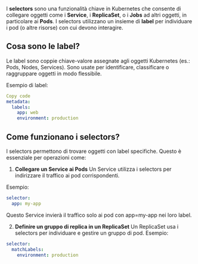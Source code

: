 I **selectors** sono una funzionalità chiave in Kubernetes che consente di collegare oggetti come i **Service**, i **ReplicaSet**, o i **Jobs** ad altri oggetti, in particolare ai **Pods**. I selectors utilizzano un insieme di **label** per individuare i pod (o altre risorse) con cui devono interagire.


## Cosa sono le label?
Le label sono coppie chiave-valore assegnate agli oggetti Kubernetes (es.: Pods, Nodes, Services). Sono usate per identificare, classificare o raggruppare oggetti in modo flessibile.

Esempio di label:

```yaml
Copy code
metadata:
  labels:
    app: web
    environment: production
```




## Come funzionano i selectors?
I selectors permettono di trovare oggetti con label specifiche. Questo è essenziale per operazioni come:

1. **Collegare un Service ai Pods**
Un Service utilizza i selectors per indirizzare il traffico ai pod corrispondenti.

Esempio:
```yaml
selector:
  app: my-app
```
Questo Service invierà il traffico solo ai pod con app=my-app nei loro label.

2. **Definire un gruppo di replica in un ReplicaSet**
Un ReplicaSet usa i selectors per individuare e gestire un gruppo di pod.
Esempio:

```yaml
selector:
  matchLabels:
    environment: production
```